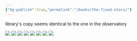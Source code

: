 ```yaml
---
{"dg-publish":true,"permalink":"/books/the-fixed-stars/"}
---
```


library's copy seems identical to the one in the observatory

![](https://i.imgur.com/PNdQbJY.jpeg)
![](https://i.imgur.com/SYjkjW5.jpeg)
![](https://i.imgur.com/q49xVLD.jpeg)
![](https://i.imgur.com/FUBuQPs.jpeg)
![](https://i.imgur.com/I3VNbCm.jpeg)
![](https://i.imgur.com/5vaZc3J.jpeg)
![](https://i.imgur.com/4NHFpPr.jpeg)
![](https://i.imgur.com/cP2MTVz.jpeg)
